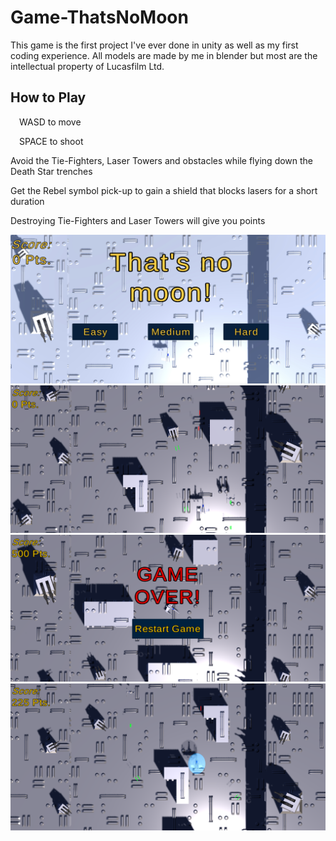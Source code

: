 # Game-ThatsNoMoon
<p>This game is the first project I've ever done in unity as well as my first coding experience. All models are made by me in blender but most are the intellectual property of Lucasfilm Ltd.</p>

<h2>How to Play</h2>
<p>&emsp;WASD to move</p>
<p>&emsp;SPACE to shoot</p>

<p>Avoid the Tie-Fighters, Laser Towers and obstacles while flying down the Death Star trenches</p>
<p>Get the Rebel symbol pick-up to gain a shield that blocks lasers for a short duration</p>
<p>Destroying Tie-Fighters and Laser Towers will give you points</p>

<div>
  <img src="https://github.com/Danielmdc94/Game-ThatsNoMoon/blob/main/Assets/ThatsNoMoon-Menu.jpg"/>
  
  <img src="https://github.com/Danielmdc94/Game-ThatsNoMoon/blob/main/Assets/ThatsNoMoon-Gameplay.png"/>
  
  <img src="https://github.com/Danielmdc94/Game-ThatsNoMoon/blob/main/Assets/ThatsNoMoon-GameOver.png"/>
  
  <img src="https://github.com/Danielmdc94/Game-ThatsNoMoon/blob/main/Assets/ThatsNoMoon-Shield.png"/>
</div>
